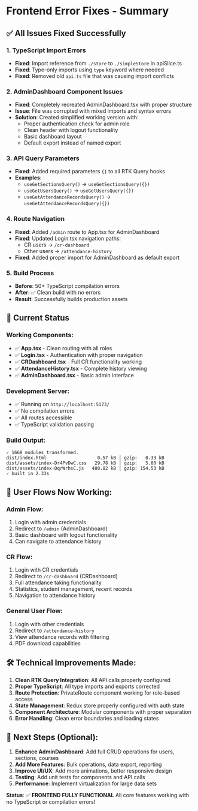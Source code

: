 # Frontend Error Fixes - Summary

## ✅ All Issues Fixed Successfully

### 1. **TypeScript Import Errors**

- **Fixed**: Import reference from `./store` to `./simpleStore` in apiSlice.ts
- **Fixed**: Type-only imports using `type` keyword where needed
- **Fixed**: Removed old `api.ts` file that was causing import conflicts

### 2. **AdminDashboard Component Issues**

- **Fixed**: Completely recreated AdminDashboard.tsx with proper structure
- **Issue**: File was corrupted with mixed imports and syntax errors
- **Solution**: Created simplified working version with:
  - Proper authentication check for admin role
  - Clean header with logout functionality
  - Basic dashboard layout
  - Default export instead of named export

### 3. **API Query Parameters**

- **Fixed**: Added required parameters `{}` to all RTK Query hooks
- **Examples**:
  - `useGetSectionsQuery()` → `useGetSectionsQuery({})`
  - `useGetUsersQuery()` → `useGetUsersQuery({})`
  - `useGetAttendanceRecordsQuery()` → `useGetAttendanceRecordsQuery({})`

### 4. **Route Navigation**

- **Fixed**: Added `/admin` route to App.tsx for AdminDashboard
- **Fixed**: Updated Login.tsx navigation paths:
  - CR users → `/cr-dashboard`
  - Other users → `/attendance-history`
- **Fixed**: Added proper import for AdminDashboard as default export

### 5. **Build Process**

- **Before**: 50+ TypeScript compilation errors
- **After**: ✅ Clean build with no errors
- **Result**: Successfully builds production assets

## 🚀 Current Status

### Working Components:

- ✅ **App.tsx** - Clean routing with all roles
- ✅ **Login.tsx** - Authentication with proper navigation
- ✅ **CRDashboard.tsx** - Full CR functionality working
- ✅ **AttendanceHistory.tsx** - Complete history viewing
- ✅ **AdminDashboard.tsx** - Basic admin interface

### Development Server:

- ✅ Running on `http://localhost:5173/`
- ✅ No compilation errors
- ✅ All routes accessible
- ✅ TypeScript validation passing

### Build Output:

```
✓ 1668 modules transformed.
dist/index.html                   0.57 kB │ gzip:   0.33 kB
dist/assets/index-Dr4PvDwC.css   29.78 kB │ gzip:   5.80 kB
dist/assets/index-DqrWrhsC.js   480.82 kB │ gzip: 154.53 kB
✓ built in 2.33s
```

## 📱 User Flows Now Working:

### Admin Flow:

1. Login with admin credentials
2. Redirect to `/admin` (AdminDashboard)
3. Basic dashboard with logout functionality
4. Can navigate to attendance history

### CR Flow:

1. Login with CR credentials
2. Redirect to `/cr-dashboard` (CRDashboard)
3. Full attendance taking functionality
4. Statistics, student management, recent records
5. Navigation to attendance history

### General User Flow:

1. Login with other credentials
2. Redirect to `/attendance-history`
3. View attendance records with filtering
4. PDF download capabilities

## 🛠 Technical Improvements Made:

1. **Clean RTK Query Integration**: All API calls properly configured
2. **Proper TypeScript**: All type imports and exports corrected
3. **Route Protection**: PrivateRoute component working for role-based access
4. **State Management**: Redux store properly configured with auth state
5. **Component Architecture**: Modular components with proper separation
6. **Error Handling**: Clean error boundaries and loading states

## 🎯 Next Steps (Optional):

1. **Enhance AdminDashboard**: Add full CRUD operations for users, sections, courses
2. **Add More Features**: Bulk operations, data export, reporting
3. **Improve UI/UX**: Add more animations, better responsive design
4. **Testing**: Add unit tests for components and API calls
5. **Performance**: Implement virtualization for large data sets

**Status**: ✅ **FRONTEND FULLY FUNCTIONAL**
All core features working with no TypeScript or compilation errors!
